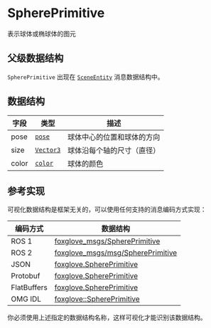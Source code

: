 # SpherePrimitive

表示球体或椭球体的图元

## 父级数据结构

`SpherePrimitive` 出现在 [`SceneEntity`](./scene-entity) 消息数据结构中。

## 数据结构

| 字段 | 类型 | 描述 |
| --- | --- | --- |
| pose | [`pose`](./pose) | 球体中心的位置和球体的方向 |
| size | [`Vector3`](./vector-3) | 球体沿每个轴的尺寸（直径） |
| color | [`color`](./color) | 球体的颜色 |

## 参考实现

可视化数据结构是框架无关的，可以使用任何支持的消息编码方式实现：

| 编码方式 | 数据结构 |
| --- | --- |
| ROS 1 | [foxglove_msgs/SpherePrimitive](https://github.com/foxglove/foxglove-sdk/blob/main/schemas/ros1/SpherePrimitive.msg) |
| ROS 2 | [foxglove_msgs/msg/SpherePrimitive](https://github.com/foxglove/foxglove-sdk/blob/main/schemas/ros2/SpherePrimitive.msg) |
| JSON | [foxglove.SpherePrimitive](https://github.com/foxglove/foxglove-sdk/blob/main/schemas/jsonschema/SpherePrimitive.json) |
| Protobuf | [foxglove.SpherePrimitive](https://github.com/foxglove/foxglove-sdk/blob/main/schemas/proto/foxglove/SpherePrimitive.proto) |
| FlatBuffers | [foxglove.SpherePrimitive](https://github.com/foxglove/foxglove-sdk/blob/main/schemas/flatbuffer/SpherePrimitive.fbs) |
| OMG IDL | [foxglove::SpherePrimitive](https://github.com/foxglove/foxglove-sdk/blob/main/schemas/omgidl/foxglove/SpherePrimitive.idl) |

你必须使用上述指定的数据结构名称，这样可视化才能识别该数据结构。
